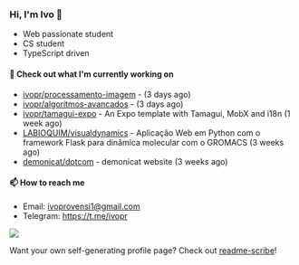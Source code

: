 ### Hi, I'm Ivo 👋

* Web passionate student
* CS student
* TypeScript driven

#### 👷 Check out what I'm currently working on

- [ivopr/processamento-imagem](https://github.com/ivopr/processamento-imagem) -  (3 days ago)
- [ivopr/algoritmos-avancados](https://github.com/ivopr/algoritmos-avancados) -  (3 days ago)
- [ivopr/tamagui-expo](https://github.com/ivopr/tamagui-expo) - An Expo template with Tamagui, MobX and i18n (1 week ago)
- [LABIOQUIM/visualdynamics](https://github.com/LABIOQUIM/visualdynamics) - Aplicação Web em Python com o framework Flask para dinâmica molecular com o GROMACS (3 weeks ago)
- [demonicat/dotcom](https://github.com/demonicat/dotcom) - demonicat website (3 weeks ago)

#### 📫 How to reach me

- Email: [ivoprovensi1@gmail.com](mailto://ivoprovensi1@gmail.com)
- Telegram: https://t.me/ivopr

![](https://github-readme-stats.vercel.app/api/top-langs/?username=ivopr&langs_count=10&layout=compact&theme=react&hide_border=true&bg_color=0D1117&title_color=5ce1e6&icon_color=5ce1e6)

Want your own self-generating profile page? Check out [readme-scribe](https://github.com/muesli/readme-scribe)!
